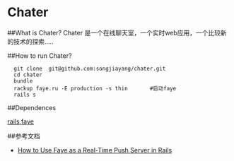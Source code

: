 Chater
======

##What is Chater?
Chater 是一个在线聊天室，一个实时web应用，一个比较新的技术的探索.....

##How to run Chater?

```
  git clone  git@github.com:songjiayang/chater.git
  cd chater
  bundle 
  rackup faye.ru -E production -s thin       #启动faye
  rails s

```
##Dependences

[rails](http://rubyonrails.org/),[faye](http://faye.jcoglan.com/)


##参考文档
* [How to Use Faye as a Real-Time Push Server in Rails](http://net.tutsplus.com/tutorials/ruby/how-to-use-faye-as-a-real-time-push-server-in-rails/)